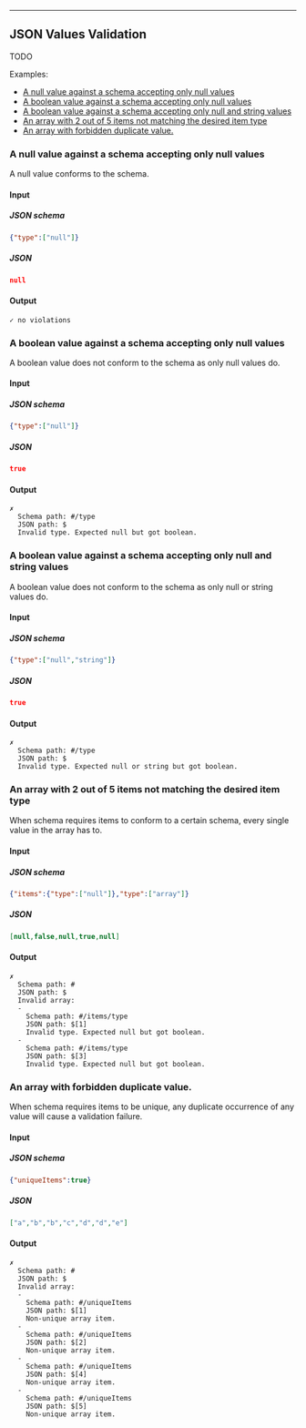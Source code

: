 ---
## JSON Values Validation
TODO



Examples:

- [A null value against a schema accepting only null values](#a-null-value-against-a-schema-accepting-only-null-values)
- [A boolean value against a schema accepting only null values](#a-boolean-value-against-a-schema-accepting-only-null-values)
- [A boolean value against a schema accepting only null and string values](#a-boolean-value-against-a-schema-accepting-only-null-and-string-values)
- [An array with 2 out of 5 items not matching the desired item type](#an-array-with-2-out-of-5-items-not-matching-the-desired-item-type)
- [An array with forbidden duplicate value.](#an-array-with-forbidden-duplicate-value.)
### A null value against a schema accepting only null values
A null value conforms to the schema.

#### Input
##### JSON schema
```json
{"type":["null"]}
```
##### JSON
```json
null
```
#### Output
```
✓ no violations
```
### A boolean value against a schema accepting only null values
A boolean value does not conform to the schema as only null values do.

#### Input
##### JSON schema
```json
{"type":["null"]}
```
##### JSON
```json
true
```
#### Output
```
✗
  Schema path: #/type
  JSON path: $
  Invalid type. Expected null but got boolean.
```
### A boolean value against a schema accepting only null and string values
A boolean value does not conform to the schema as only null or string values do.

#### Input
##### JSON schema
```json
{"type":["null","string"]}
```
##### JSON
```json
true
```
#### Output
```
✗
  Schema path: #/type
  JSON path: $
  Invalid type. Expected null or string but got boolean.
```
### An array with 2 out of 5 items not matching the desired item type
When schema requires items to conform to a certain schema, every single value in the array has to.

#### Input
##### JSON schema
```json
{"items":{"type":["null"]},"type":["array"]}
```
##### JSON
```json
[null,false,null,true,null]
```
#### Output
```
✗
  Schema path: #
  JSON path: $
  Invalid array: 
  -
    Schema path: #/items/type
    JSON path: $[1]
    Invalid type. Expected null but got boolean.
  -
    Schema path: #/items/type
    JSON path: $[3]
    Invalid type. Expected null but got boolean.
```
### An array with forbidden duplicate value.
When schema requires items to be unique, any duplicate occurrence of any value will cause a validation failure.

#### Input
##### JSON schema
```json
{"uniqueItems":true}
```
##### JSON
```json
["a","b","b","c","d","d","e"]
```
#### Output
```
✗
  Schema path: #
  JSON path: $
  Invalid array: 
  -
    Schema path: #/uniqueItems
    JSON path: $[1]
    Non-unique array item.
  -
    Schema path: #/uniqueItems
    JSON path: $[2]
    Non-unique array item.
  -
    Schema path: #/uniqueItems
    JSON path: $[4]
    Non-unique array item.
  -
    Schema path: #/uniqueItems
    JSON path: $[5]
    Non-unique array item.
```
